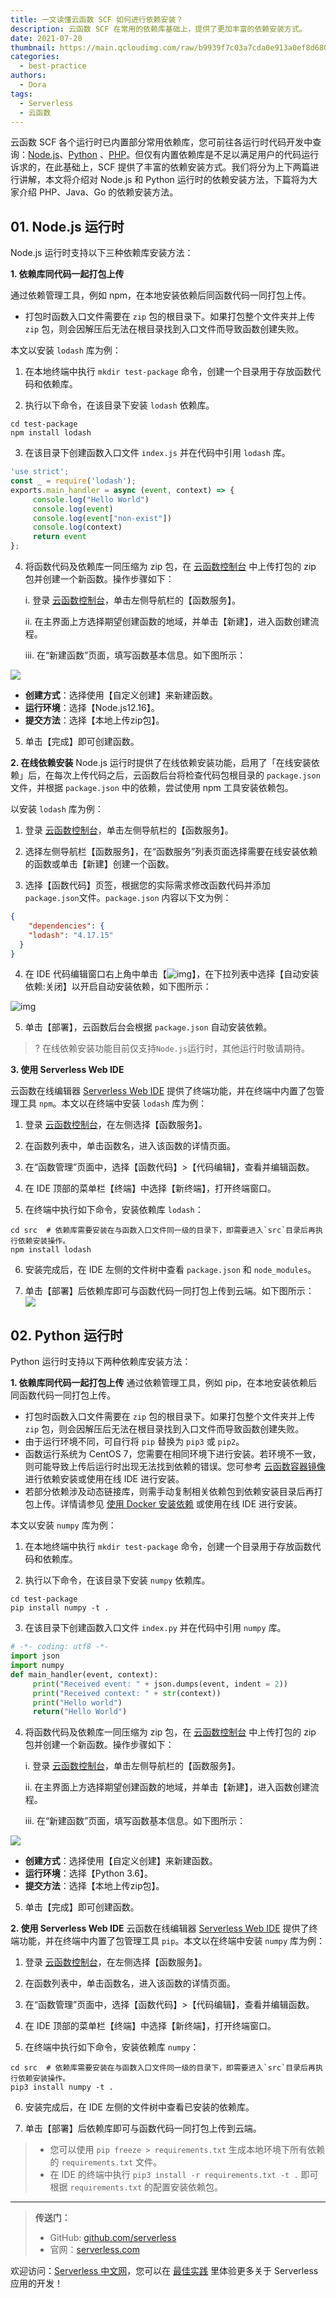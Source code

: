 ```yaml
---
title: 一文读懂云函数 SCF 如何进行依赖安装？
description: 云函数 SCF 在常用的依赖库基础上，提供了更加丰富的依赖安装方式。
date: 2021-07-20
thumbnail: https://main.qcloudimg.com/raw/b9939f7c03a7cda0e913a0ef8d680cd2.jpg
categories:
  - best-practice
authors:
  - Dora
tags:
  - Serverless
  - 云函数
---
```




云函数 SCF 各个运行时已内置部分常用依赖库，您可前往各运行时代码开发中查询：[Node.js](https://cloud.tencent.com/document/product/583/11060#.E5.B7.B2.E5.8C.85.E5.90.AB.E7.9A.84.E5.BA.93.E5.8F.8A.E4.BD.BF.E7.94.A8.E6.96.B9.E6.B3.95)、[Python](https://cloud.tencent.com/document/product/583/11061) 、[PHP](https://cloud.tencent.com/document/product/583/17531)。但仅有内置依赖库是不足以满足用户的代码运行诉求的，在此基础上，SCF 提供了丰富的依赖安装方式。我们将分为上下两篇进行讲解，本文将介绍对 Node.js 和 Python 运行时的依赖安装方法，下篇将为大家介绍 PHP、Java、Go 的依赖安装方法。




## 01. Node.js 运行时

Node.js 运行时支持以下三种依赖库安装方法：

**1. 依赖库同代码一起打包上传**

通过依赖管理工具，例如 npm，在本地安装依赖后同函数代码一同打包上传。

- 打包时函数入口文件需要在 `zip` 包的根目录下。如果打包整个文件夹并上传 `zip` 包，则会因解压后无法在根目录找到入口文件而导致函数创建失败。

本文以安装 `lodash` 库为例：

1. 在本地终端中执行 `mkdir test-package` 命令，创建一个目录用于存放函数代码和依赖库。

2. 执行以下命令，在该目录下安装 `lodash` 依赖库。
```shell
cd test-package
npm install lodash
```

3. 在该目录下创建函数入口文件 `index.js` 并在代码中引用 `lodash` 库。

```js
'use strict';
const _ = require('lodash');
exports.main_handler = async (event, context) => {
     console.log("Hello World")
     console.log(event)
     console.log(event["non-exist"])
     console.log(context)
     return event
};
```

4. 将函数代码及依赖库一同压缩为 zip 包，在 [云函数控制台](https://console.cloud.tencent.com/scf) 中上传打包的 zip 包并创建一个新函数。操作步骤如下：

   i. 登录 [云函数控制台](https://console.cloud.tencent.com/scf)，单击左侧导航栏的【函数服务】。

   ii. 在主界面上方选择期望创建函数的地域，并单击【新建】，进入函数创建流程。

   iii. 在“新建函数”页面，填写函数基本信息。如下图所示：

![](https://main.qcloudimg.com/raw/1ba726eeafcf0faf04db9d285382157d.png)

   - **创建方式**：选择使用【自定义创建】来新建函数。
   - **运行环境**：选择【Node.js12.16】。
   - **提交方法**：选择【本地上传zip包】。

5. 单击【完成】即可创建函数。



**2. 在线依赖安装**
Node.js 运行时提供了在线依赖安装功能，启用了「在线安装依赖」后，在每次上传代码之后，云函数后台将检查代码包根目录的 `package.json` 文件，并根据 `package.json` 中的依赖，尝试使用 npm 工具安装依赖包。

以安装 `lodash` 库为例：

1. 登录 [云函数控制台](https://console.cloud.tencent.com/scf)，单击左侧导航栏的【函数服务】。

2. 选择左侧导航栏【函数服务】，在“函数服务”列表页面选择需要在线安装依赖的函数或单击【新建】创建一个函数。

3. 选择【函数代码】页签，根据您的实际需求修改函数代码并添加 `package.json`文件。`package.json` 内容以下文为例：

```json
{
    "dependencies": {
    "lodash": "4.17.15"
  }
}
```

4. 在 IDE 代码编辑窗口右上角中单击【![img](https://main.qcloudimg.com/raw/2b9a01a346ba19c9050c6c160ec54f48.jpg)】，在下拉列表中选择【自动安装依赖:关闭】以开启自动安装依赖，如下图所示：

![img](https://main.qcloudimg.com/raw/7cb56a5c17a8b4f6fb207eef0052cda4.png)

5. 单击【部署】，云函数后台会根据 `package.json` 自动安装依赖。

> ? 在线依赖安装功能目前仅支持`Node.js`运行时，其他运行时敬请期待。



**3. 使用 Serverless Web IDE**

云函数在线编辑器 [Serverless Web IDE](https://cloud.tencent.com/document/product/583/51345) 提供了终端功能，并在终端中内置了包管理工具 `npm`。本文以在终端中安装 `lodash` 库为例：

1. 登录 [云函数控制台](https://console.cloud.tencent.com/scf/index?rid=1)，在左侧选择【函数服务】。

2. 在函数列表中，单击函数名，进入该函数的详情页面。

3. 在“函数管理”页面中，选择【函数代码】>【代码编辑】，查看并编辑函数。

4. 在 IDE 顶部的菜单栏【终端】中选择【新终端】，打开终端窗口。

5. 在终端中执行如下命令，安装依赖库 `lodash`：

```shell
cd src  # 依赖库需要安装在与函数入口文件同一级的目录下，即需要进入`src`目录后再执行依赖安装操作。
npm install lodash
```

6. 安装完成后，在 IDE 左侧的文件树中查看 `package.json` 和 `node_modules`。

7. 单击【部署】后依赖库即可与函数代码一同打包上传到云端。如下图所示：
![](https://main.qcloudimg.com/raw/413d775f6f23200feeccef87d29f13f7.png)



## 02. Python 运行时

Python 运行时支持以下两种依赖库安装方法：

**1. 依赖库同代码一起打包上传**
通过依赖管理工具，例如 pip，在本地安装依赖后同函数代码一同打包上传。

- 打包时函数入口文件需要在 `zip` 包的根目录下。如果打包整个文件夹并上传 `zip` 包，则会因解压后无法在根目录找到入口文件而导致函数创建失败。
- 由于运行环境不同，可自行将 `pip` 替换为 `pip3` 或 `pip2`。
- 函数运行系统为 CentOS 7，您需要在相同环境下进行安装。若环境不一致，则可能导致上传后运行时出现无法找到依赖的错误。您可参考 [云函数容器镜像](https://cloud.tencent.com/document/product/583/50826) 进行依赖安装或使用在线 IDE 进行安装。
- 若部分依赖涉及动态链接库，则需手动复制相关依赖包到依赖安装目录后再打包上传。详情请参见 [使用 Docker 安装依赖](https://cloud.tencent.com/document/product/583/47561) 或使用在线 IDE 进行安装。

本文以安装 `numpy` 库为例：

1. 在本地终端中执行 `mkdir test-package` 命令，创建一个目录用于存放函数代码和依赖库。

2. 执行以下命令，在该目录下安装 `numpy` 依赖库。

```shell
cd test-package
pip install numpy -t .
```

3. 在该目录下创建函数入口文件 `index.py` 并在代码中引用 `numpy` 库。

```python
# -*- coding: utf8 -*-
import json
import numpy
def main_handler(event, context):
     print("Received event: " + json.dumps(event, indent = 2)) 
     print("Received context: " + str(context))
     print("Hello world")
     return("Hello World")
```

4. 将函数代码及依赖库一同压缩为 zip 包，在 [云函数控制台](https://console.cloud.tencent.com/scf) 中上传打包的 zip 包并创建一个新函数。操作步骤如下：

   i. 登录 [云函数控制台](https://console.cloud.tencent.com/scf)，单击左侧导航栏的【函数服务】。

   ii. 在主界面上方选择期望创建函数的地域，并单击【新建】，进入函数创建流程。

   iii. 在“新建函数”页面，填写函数基本信息。如下图所示：

![](https://main.qcloudimg.com/raw/c9bd9e790bb7db5511815ef15f661cbb.png)

   - **创建方式**：选择使用【自定义创建】来新建函数。
   - **运行环境**：选择【Python 3.6】。
   - **提交方法**：选择【本地上传zip包】。

5. 单击【完成】即可创建函数。



**2. 使用 Serverless Web IDE**
云函数在线编辑器 [Serverless Web IDE](https://cloud.tencent.com/document/product/583/51345) 提供了终端功能，并在终端中内置了包管理工具 `pip`。本文以在终端中安装 `numpy` 库为例：

1. 登录 [云函数控制台](https://console.cloud.tencent.com/scf/index?rid=1)，在左侧选择【函数服务】。

2. 在函数列表中，单击函数名，进入该函数的详情页面。

3. 在“函数管理”页面中，选择【函数代码】>【代码编辑】，查看并编辑函数。

4. 在 IDE 顶部的菜单栏【终端】中选择【新终端】，打开终端窗口。

5. 在终端中执行如下命令，安装依赖库 `numpy`：

```shell
cd src  # 依赖库需要安装在与函数入口文件同一级的目录下，即需要进入`src`目录后再执行依赖安装操作。
pip3 install numpy -t .
```

6. 安装完成后，在 IDE 左侧的文件树中查看已安装的依赖库。

7. 单击【部署】后依赖库即可与函数代码一同打包上传到云端。

> - 您可以使用 `pip freeze > requirements.txt` 生成本地环境下所有依赖的 `requirements.txt` 文件。
> - 在 IDE 的终端中执行 `pip3 install -r requirements.txt -t .` 即可根据 `requirements.txt` 的配置安装依赖包。




---



> **传送门：**
>
> - GitHub: [github.com/serverless](https://github.com/serverless/serverless/blob/master/README_CN.md)
> - 官网：[serverless.com](https://serverless.com/)



欢迎访问：[Serverless 中文网](https://serverlesscloud.cn/)，您可以在 [最佳实践](https://serverlesscloud.cn/best-practice) 里体验更多关于 Serverless 应用的开发！

